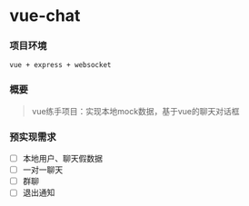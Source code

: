 # vue-chat

### 项目环境

`vue + express + websocket`

### 概要

> vue练手项目：实现本地mock数据，基于vue的聊天对话框

### 预实现需求

* [ ] 本地用户、聊天假数据
* [ ] 一对一聊天
* [ ] 群聊
* [ ] 退出通知